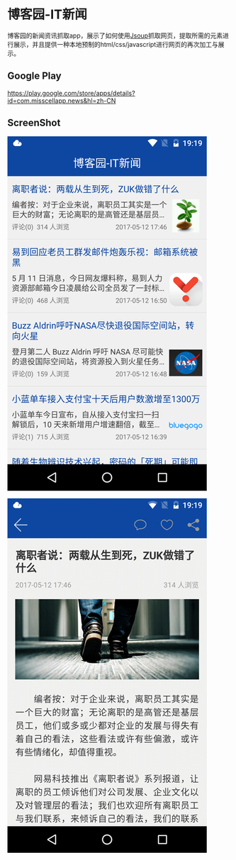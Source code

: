 # 博客园-IT新闻
博客园的新闻资讯抓取app，展示了如何使用[Jsoup][1]抓取网页，提取所需的元素进行展示，并且提供一种本地预制的html/css/javascript进行网页的再次加工与展示。
## Google Play
https://play.google.com/store/apps/details?id=com.misscellapp.news&hl=zh-CN

## ScreenShot

![](images/screen1.png)

![](images/screen2.png)


[1]:https://jsoup.org/

